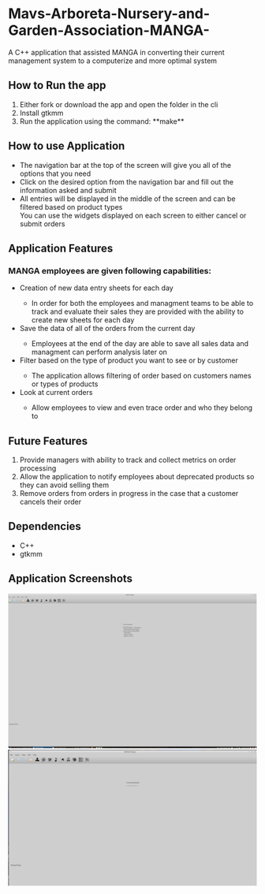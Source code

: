 # Mavs-Arboreta-Nursery-and-Garden-Association-MANGA-

A C++ application that assisted MANGA in converting their current management system to a computerize and more optimal system

## How to Run the app

<ol>
  <li>Either fork or download the app and open the folder in the cli</li>
  <li>Install gtkmm</li>
  <li>Run the application using the command: **make**</li>
</ol>

## How to use Application

<ul>
  <li>The navigation bar at the top of the screen will give you all of the options that you need</li>
  <li>Click on the desired option from the navigation bar and fill out the information asked and submit</li>
  <li>All entries will be displayed in the middle of the screen and can be filtered based on product types</li>
  </li> You can use the widgets displayed on each screen to either cancel or submit orders </li>
</ul>

## Application Features

### MANGA employees are given following capabilities:

<ul>
  <li>Creation of new data entry sheets for each day</li>
    <ul>
     <li> In order for both the employees and managment teams to be able to track and evaluate their sales they are provided with the ability to create new sheets for each day  </li>
    </ul>
  <li>Save the data of all of the orders from the current day</li>
     <ul>
       <li> Employees at the end of the day are able to save all sales data and managment can perform analysis later on  </li>
      </ul>
  <li>Filter based on the type of product you want to see or by customer</li>
       <ul>
       <li> The application allows filtering of order based on customers names or types of products  </li>
      </ul>
  <li> Look at current orders </li>
      <ul>
       <li> Allow employees to view and even trace order and who they belong to </li>
      </ul>
</ul>

## Future Features

<ol>
  <li> Provide managers with ability to track and collect metrics on order processing </li>
  <li> Allow the application to notify employees about deprecated products so they can avoid selling them</li>
  <li> Remove orders from orders in progress in the case that a customer cancels their order</li>
</ol>

## Dependencies

<ul>
   <li> C++ </li>
  <li> gtkmm </li>
</ul>

## Application Screenshots

![Image](https://github.com/AhmedHarun10/Mavs-Arboreta-Nursery-and-Garden-Association-MANGA-/blob/main/P11/MANGA%20Screenshots/Manga%20Customer%20Screen.jpg?raw=true)
![Image](https://github.com/AhmedHarun10/Mavs-Arboreta-Nursery-and-Garden-Association-MANGA-/blob/main/P11/MANGA%20Screenshots/MANGA%20main%20Screen.jpg?raw=true)

